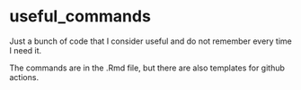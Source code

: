# useful_commands
Just a bunch of code that I consider useful and do not remember every time I need it.

The commands are in the .Rmd file, but there are also templates for github actions.

